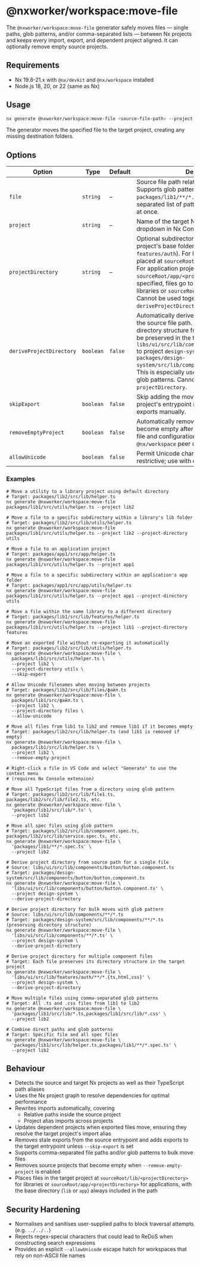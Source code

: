 # @nxworker/workspace:move-file

The `@nxworker/workspace:move-file` generator safely moves files — single paths, glob patterns, and/or comma-separated lists — between Nx projects and keeps every import, export, and dependent project aligned. It can optionally remove empty source projects.

## Requirements

- Nx 19.8-21.x with `@nx/devkit` and `@nx/workspace` installed
- Node.js 18, 20, or 22 (same as Nx)

## Usage

```bash
nx generate @nxworker/workspace:move-file <source-file-path> --project <target-project-name>
```

The generator moves the specified file to the target project, creating any missing destination folders.

## Options

| Option | Type | Default | Description |
| --- | --- | --- | --- |
| `file` | `string` | – | Source file path relative to the workspace root. Supports glob patterns (e.g., `packages/lib1/**/*.ts`) and comma-separated list of patterns to move multiple files at once. |
| `project` | `string` | – | Name of the target Nx project. Provides a dropdown in Nx Console. |
| `projectDirectory` | `string` | – | Optional subdirectory within the target project's base folder (e.g., `utils` or `features/auth`). For library projects, files are placed at `sourceRoot/lib/<projectDirectory>`. For application projects, files are placed at `sourceRoot/app/<projectDirectory>`. When not specified, files go to `sourceRoot/lib` for libraries or `sourceRoot/app` for applications. Cannot be used together with `deriveProjectDirectory`. |
| `deriveProjectDirectory` | `boolean` | `false` | Automatically derive the project directory from the source file path. When enabled, the directory structure from the source project will be preserved in the target project (e.g., moving `libs/ui/src/lib/components/button/button.ts` to project `design-system` will place it at `packages/design-system/src/lib/components/button/button.ts`). This is especially useful for bulk moves with glob patterns. Cannot be used together with `projectDirectory`. |
| `skipExport` | `boolean` | `false` | Skip adding the moved file to the target project's entrypoint if you plan to manage exports manually. |
| `removeEmptyProject` | `boolean` | `false` | Automatically remove source projects that become empty after moving files (only index file and configuration files remain). Requires `@nx/workspace` peer dependency. |
| `allowUnicode` | `boolean` | `false` | Permit Unicode characters in file paths (less restrictive; use with caution). |

### Examples

```shell
# Move a utility to a library project using default directory
# Target: packages/lib2/src/lib/helper.ts
nx generate @nxworker/workspace:move-file packages/lib1/src/utils/helper.ts --project lib2

# Move a file to a specific subdirectory within a library's lib folder
# Target: packages/lib2/src/lib/utils/helper.ts
nx generate @nxworker/workspace:move-file packages/lib1/src/utils/helper.ts --project lib2 --project-directory utils

# Move a file to an application project
# Target: packages/app1/src/app/helper.ts
nx generate @nxworker/workspace:move-file packages/lib1/src/utils/helper.ts --project app1

# Move a file to a specific subdirectory within an application's app folder
# Target: packages/app1/src/app/utils/helper.ts
nx generate @nxworker/workspace:move-file packages/lib1/src/utils/helper.ts --project app1 --project-directory utils

# Move a file within the same library to a different directory
# Target: packages/lib1/src/lib/features/helper.ts
nx generate @nxworker/workspace:move-file packages/lib1/src/utils/helper.ts --project lib1 --project-directory features

# Move an exported file without re-exporting it automatically
# Target: packages/lib2/src/lib/utils/helper.ts
nx generate @nxworker/workspace:move-file \
  packages/lib1/src/utils/helper.ts \
  --project lib2 \
  --project-directory utils \
  --skip-export

# Allow Unicode filenames when moving between projects
# Target: packages/lib2/src/lib/files/файл.ts
nx generate @nxworker/workspace:move-file \
  packages/lib1/src/файл.ts \
  --project lib2 \
  --project-directory files \
  --allow-unicode

# Move all files from lib1 to lib2 and remove lib1 if it becomes empty
# Target: packages/lib2/src/lib/helper.ts (and lib1 is removed if empty)
nx generate @nxworker/workspace:move-file \
  packages/lib1/src/lib/helper.ts \
  --project lib2 \
  --remove-empty-project

# Right-click a file in VS Code and select "Generate" to use the context menu
# (requires Nx Console extension)

# Move all TypeScript files from a directory using glob pattern
# Target: packages/lib2/src/lib/file1.ts, packages/lib2/src/lib/file2.ts, etc.
nx generate @nxworker/workspace:move-file \
  'packages/lib1/src/lib/*.ts' \
  --project lib2

# Move all spec files using glob pattern
# Target: packages/lib2/src/lib/component.spec.ts, packages/lib2/src/lib/service.spec.ts, etc.
nx generate @nxworker/workspace:move-file \
  'packages/lib1/**/*.spec.ts' \
  --project lib2

# Derive project directory from source path for a single file
# Source: libs/ui/src/lib/components/button/button.component.ts
# Target: packages/design-system/src/lib/components/button/button.component.ts
nx generate @nxworker/workspace:move-file \
  'libs/ui/src/lib/components/button/button.component.ts' \
  --project design-system \
  --derive-project-directory

# Derive project directory for bulk moves with glob pattern
# Source: libs/ui/src/lib/components/**/*.ts
# Target: packages/design-system/src/lib/components/**/*.ts (preserving directory structure)
nx generate @nxworker/workspace:move-file \
  'libs/ui/src/lib/components/**/*.ts' \
  --project design-system \
  --derive-project-directory

# Derive project directory for multiple component files
# Target: Each file preserves its directory structure in the target project
nx generate @nxworker/workspace:move-file \
  'libs/ui/src/lib/features/auth/**/*.{ts,html,css}' \
  --project design-system \
  --derive-project-directory

# Move multiple files using comma-separated glob patterns
# Target: All .ts and .css files from lib1 to lib2
nx generate @nxworker/workspace:move-file \
  'packages/lib1/src/lib/*.ts,packages/lib1/src/lib/*.css' \
  --project lib2

# Combine direct paths and glob patterns
# Target: Specific file and all spec files
nx generate @nxworker/workspace:move-file \
  'packages/lib1/src/lib/helper.ts,packages/lib1/**/*.spec.ts' \
  --project lib2
```

## Behaviour

- Detects the source and target Nx projects as well as their TypeScript path aliases
- Uses the Nx project graph to resolve dependencies for optimal performance
- Rewrites imports automatically, covering
  - Relative paths inside the source project
  - Project alias imports across projects
- Updates dependent projects when exported files move, ensuring they resolve the target project's import alias
- Removes stale exports from the source entrypoint and adds exports to the target entrypoint unless `--skip-export` is set
- Supports comma-separated file paths and/or glob patterns to bulk move files
- Removes source projects that become empty when `--remove-empty-project` is enabled
- Places files in the target project at `sourceRoot/lib/<projectDirectory>` for libraries or `sourceRoot/app/<projectDirectory>` for applications, with the base directory (`lib` or `app`) always included in the path

## Security Hardening

- Normalises and sanitises user-supplied paths to block traversal attempts (e.g. `../../..`)
- Rejects regex-special characters that could lead to ReDoS when constructing search expressions
- Provides an explicit `--allowUnicode` escape hatch for workspaces that rely on non-ASCII file names
